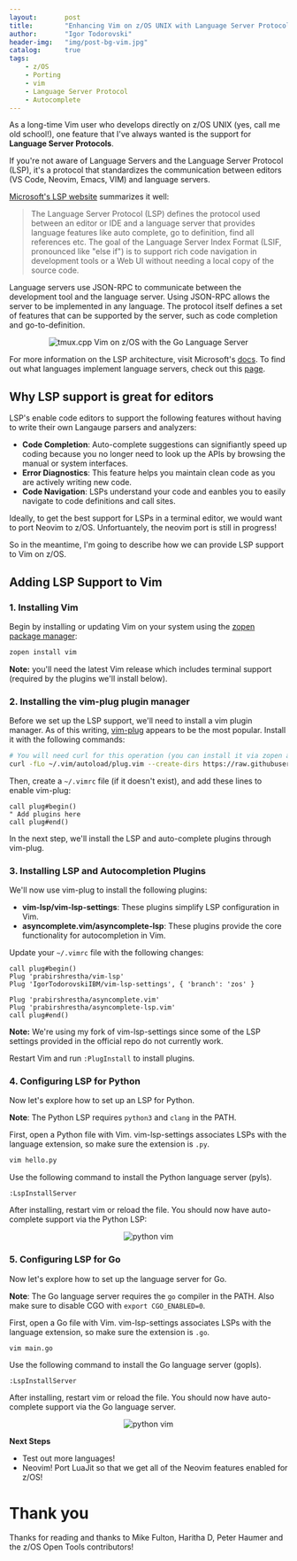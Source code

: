 ```yaml
---
layout:       post
title:        "Enhancing Vim on z/OS UNIX with Language Server Protocol (LSP) support"
author:       "Igor Todorovski"
header-img:   "img/post-bg-vim.jpg"
catalog:      true
tags:
    - z/OS
    - Porting
    - vim
    - Language Server Protocol
    - Autocomplete
---
```


As a long-time Vim user who develops directly on z/OS UNIX (yes, call me old school!), one feature that I've always wanted is the support for **Language Server Protocols**.

If you're not aware of Language Servers and the Language Server Protocol (LSP), it's a protocol that standardizes the communication between editors (VS Code, Neovim, Emacs, VIM) and language servers. 

[Microsoft's LSP website](https://microsoft.github.io/language-server-protocol/) summarizes it well:
> The Language Server Protocol (LSP) defines the protocol used between an editor or IDE and a language server that provides language features like auto complete, go to definition, find all references etc. The goal of the Language Server Index Format (LSIF, pronounced like "else if") is to support rich code navigation in development tools or a Web UI without needing a local copy of the source code.

Language servers use JSON-RPC to communicate between the development tool and the language server. Using JSON-RPC allows the server to be implemented in any language.
The protocol itself defines a set of features that can be supported by the server, such as code completion and go-to-definition. 

<p style="text-align: center;">
<img src="/blog/img/in-post/vimgo.gif" alt="tmux.cpp" style="float:center;">
Vim on z/OS with the Go Language Server 
</p>

For more information on the LSP architecture, visit Microsoft's [docs](https://microsoft.github.io/language-server-protocol/overviews/lsp/overview/). To find out what languages implement language servers, check out this [page](https://microsoft.github.io/language-server-protocol/implementors/servers/).

## Why LSP support is great for editors

LSP's enable code editors to support the following features without having to write their own Langauge parsers and analyzers:

* **Code Completion**: Auto-complete suggestions can signifiantly speed up coding because you no longer need to look up the APIs by browsing the manual or system interfaces.
* **Error Diagnostics**: This feature helps you maintain clean code as you are actively writing new code.
* **Code Navigation**: LSPs understand your code and eanbles you to easily navigate to code definitions and call sites.

Ideally, to get the best support for LSPs in a terminal editor, we would want to port Neovim to z/OS. Unfortuantely, the neovim port is still in progress!

So in the meantime, I'm going to describe how we can provide LSP support to Vim on z/OS.

## Adding LSP Support to Vim

### 1. Installing Vim

Begin by installing or updating Vim on your system using the [zopen package manager](https://github.com/ZOSOpenTools/meta):

```bash
zopen install vim
```

**Note:** you'll need the latest Vim release which includes terminal support (required by the plugins we'll install below).

### 2. Installing the vim-plug plugin manager

Before we set up the LSP support, we'll need to install a vim plugin manager. As of this writing, [vim-plug](https://github.com/junegunn/vim-plug) appears to be the most popular. Install it with the following commands:

```bash
# You will need curl for this operation (you can install it via zopen as above)
curl -fLo ~/.vim/autoload/plug.vim --create-dirs https://raw.githubusercontent.com/junegunn/vim-plug/master/plug.vim
```

Then, create a `~/.vimrc` file (if it doesn't exist), and add these lines to enable vim-plug:

```vim
call plug#begin()
" Add plugins here
call plug#end()
```

In the next step, we'll install the LSP and auto-complete plugins through vim-plug.

### 3. Installing LSP and Autocompletion Plugins

We'll now use vim-plug to install the following plugins:

- **vim-lsp/vim-lsp-settings**: These plugins simplify LSP configuration in Vim.
- **asyncomplete.vim/asyncomplete-lsp**: These plugins provide the core functionality for autocompletion in Vim.

Update your `~/.vimrc` file with the following changes:

```vim
call plug#begin()
Plug 'prabirshrestha/vim-lsp'
Plug 'IgorTodorovskiIBM/vim-lsp-settings', { 'branch': 'zos' }

Plug 'prabirshrestha/asyncomplete.vim'
Plug 'prabirshrestha/asyncomplete-lsp.vim'
call plug#end()
```
**Note:** We're using my fork of vim-lsp-settings since some of the LSP settings provided in the official repo do not currently work.

Restart Vim and run `:PlugInstall` to install plugins.

### 4. Configuring LSP for Python

Now let's explore how to set up an LSP for Python.

**Note**: The Python LSP requires `python3` and `clang` in the PATH.


First, open a Python file with Vim. vim-lsp-settings associates LSPs with the language extension, so make sure the extension is `.py`.

```bash
vim hello.py
```

Use the following command to install the Python language server (pyls).

```vim
:LspInstallServer
```

After installing, restart vim or reload the file. You should now have auto-complete support via the Python LSP:

<p style="text-align: center;">
<img src="/blog/img/in-post/python_vim.gif" alt="python vim" style="float:center;">
</p>

### 5. Configuring LSP for Go 

Now let's explore how to set up the language server for Go.

**Note**: The Go language server requires the `go` compiler in the PATH. Also make sure to disable CGO with `export CGO_ENABLED=0`.

First, open a Go file with Vim. vim-lsp-settings associates LSPs with the language extension, so make sure the extension is `.go`.

```bash
vim main.go
```

Use the following command to install the Go language server (gopls).

```vim
:LspInstallServer
```

After installing, restart vim or reload the file. You should now have auto-complete support via the Go language server.

<p style="text-align: center;">
<img src="/blog/img/in-post/vimgo.gif" alt="python vim" style="float:center;">
</p>


**Next Steps**
* Test out more languages!
* Neovim! Port LuaJit so that we get all of the Neovim features enabled for z/OS!

# Thank you
Thanks for reading and thanks to Mike Fulton, Haritha D, Peter Haumer and the z/OS Open Tools contributors!

